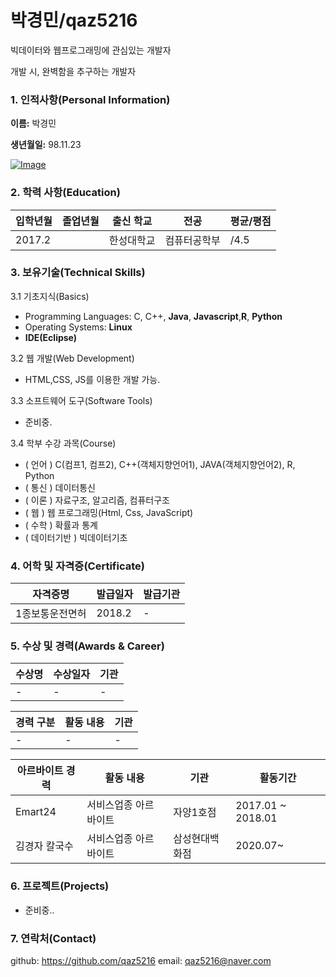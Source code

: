 # 박경민/qaz5216

빅데이터와 웹프로그래밍에 관심있는 개발자

개발 시, 완벽함을 추구하는 개발자

### 1. 인적사항(Personal Information)

**이름:** 박경민

**생년월일:** 98.11.23

[![Image](https://github.com/hyeonyoung92/Resume/raw/master/image/hyoenyoung.JPG)](https://github.com/hyeonyoung92/Resume/blob/master/image/hyoenyoung.JPG)

### 2. 학력 사항(Education)

| 입학년월 | 졸업년월 | 출신 학교  | 전공         | 평균/평점 |
| -------- | -------- | ---------- | ------------ | --------- |
| 2017.2   |          | 한성대학교 | 컴퓨터공학부 | /4.5      |

### 3. 보유기술(Technical Skills)

3.1 기초지식(Basics)

- Programming Languages: C, C++, **Java**, **Javascript**,**R**, **Python**
- Operating Systems: **Linux**
- **IDE(Eclipse)**

3.2 웹 개발(Web Development)

- HTML,CSS, JS를 이용한 개발 가능.

3.3 소프트웨어 도구(Software Tools)

- 준비중.

3.4 학부 수강 과목(Course)

- ( 언어 ) C(컴프1, 컴프2), C++(객체지향언어1), JAVA(객체지향언어2), R, Python
- ( 통신 ) 데이터통신
- ( 이론 ) 자료구조, 알고리즘, 컴퓨터구조
- ( 웹 ) 웹 프로그래밍(Html, Css, JavaScript)
- ( 수학 ) 확률과 통계
- ( 데이터기반 ) 빅데이터기초

### 4. 어학 및 자격증(Certificate)

| 자격증명        | 발급일자 | 발급기관 |
| --------------- | -------- | -------- |
| 1종보통운전면허 | 2018.2   | -        |

### 5. 수상 및 경력(Awards & Career)

| 수상명 | 수상일자 | 기관 |
| ------ | -------- | ---- |
| -      | -        | -    |

| 경력 구분 | 활동 내용 | 기관 |
| --------- | --------- | ---- |
| -         | -         | -    |

| 아르바이트 경력 | 활동 내용             | 기관           | 활동기간          |
| --------------- | --------------------- | -------------- | ----------------- |
| Emart24         | 서비스업종 아르바이트 | 자양1호점      | 2017.01 ~ 2018.01 |
| 김경자 칼국수   | 서비스업종 아르바이트 | 삼성현대백화점 | 2020.07~          |

### 6. 프로젝트(Projects)

- 준비중..

### 7. 연락처(Contact)

github: https://github.com/qaz5216
email: [q](mailto:cherry92_love@nate.com)az5216@naver.com